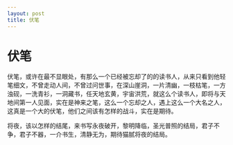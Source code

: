 ```yaml
---
layout: post
title: 伏笔  
---
```


# 伏笔

伏笔，或许在最不显眼处，有那么一个已经被忘却了的的读书人，从来只看到他轻笔细文，不曾走动人间，不曾过问世事，在深山崖洞，一片清幽，一枝枯笔，一方浊砚，一洗青衫，一洞藏书，任天地玄黄，宇宙洪荒，就这么个读书人，即将与天地间第一人见面，实在是神来之笔，这么一个忘却之人，遇上这么一个大名之人，这真是一个大的伏笔，他们之间该有怎样的战斗，实在是期待。

将夜，该以怎样的结尾，来书写永夜破开，黎明降临，圣光普照的结局，君子不争，君子不器，一介书生，清静无为，期待猫腻将夜的结局。